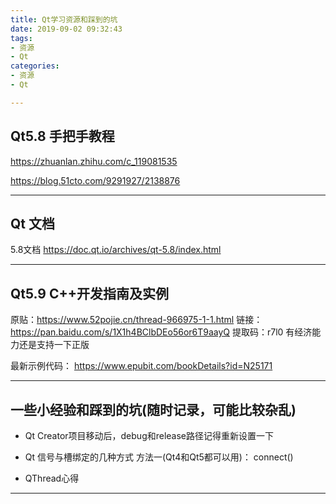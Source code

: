 ```yaml
---
title: Qt学习资源和踩到的坑
date: 2019-09-02 09:32:43
tags:
- 资源
- Qt
categories:
- 资源
- Qt

---
```


## Qt5.8 手把手教程

https://zhuanlan.zhihu.com/c_119081535

https://blog.51cto.com/9291927/2138876

---

## Qt 文档

5.8文档
https://doc.qt.io/archives/qt-5.8/index.html

---

## Qt5.9 C++开发指南及实例
原贴：https://www.52pojie.cn/thread-966975-1-1.html
链接：https://pan.baidu.com/s/1X1h4BClbDEo56or6T9aayQ 
提取码：r7l0 
有经济能力还是支持一下正版

最新示例代码：
https://www.epubit.com/bookDetails?id=N25171


---

## 一些小经验和踩到的坑(随时记录，可能比较杂乱)

- Qt Creator项目移动后，debug和release路径记得重新设置一下

- Qt 信号与槽绑定的几种方式
 方法一(Qt4和Qt5都可以用)：
 connect()

- QThread心得

---

